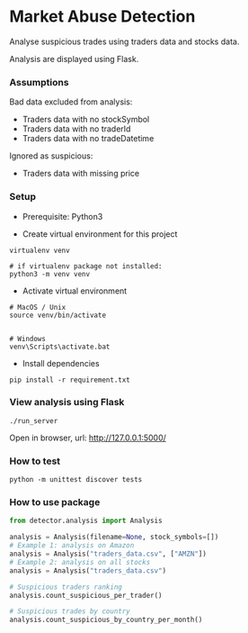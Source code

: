# Market Abuse Detection

Analyse suspicious trades using traders data and stocks data.

Analysis are displayed using Flask.

### Assumptions

Bad data excluded from analysis:

-   Traders data with no stockSymbol
-   Traders data with no traderId
-   Traders data with no tradeDatetime

Ignored as suspicious:

-   Traders data with missing price

### Setup

-   Prerequisite: Python3

-   Create virtual environment for this project

```console
virtualenv venv

# if virtualenv package not installed:
python3 -m venv venv
```

-   Activate virtual environment

```console
# MacOS / Unix
source venv/bin/activate


# Windows
venv\Scripts\activate.bat
```

-   Install dependencies

```console
pip install -r requirement.txt
```

### View analysis using Flask

```console
./run_server
```

Open in browser, url: http://127.0.0.1:5000/

### How to test

```console
python -m unittest discover tests
```

### How to use package

```python
from detector.analysis import Analysis

analysis = Analysis(filename=None, stock_symbols=[])
# Example 1: analysis on Amazon
analysis = Analysis("traders_data.csv", ["AMZN"])
# Example 2: analysis on all stocks
analysis = Analysis("traders_data.csv")

# Suspicious traders ranking
analysis.count_suspicious_per_trader()

# Suspicious trades by country
analysis.count_suspicious_by_country_per_month()
```
